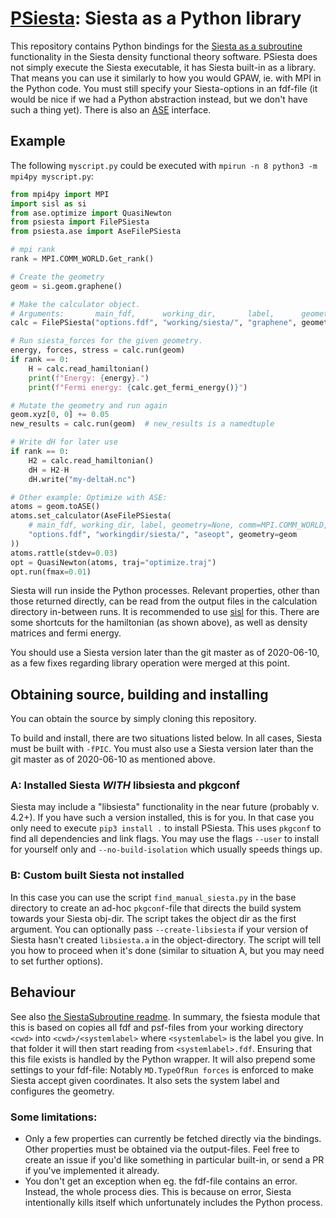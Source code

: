# [PSiesta](https://github.com/jonaslb/psiesta): Siesta as a Python library

This repository contains Python bindings for the [Siesta as a subroutine](https://gitlab.com/siesta-project/siesta/tree/master/Util/SiestaSubroutine) functionality in the Siesta density functional theory software.
PSiesta does not simply execute the Siesta executable, it has Siesta built-in as a library.
That means you can use it similarly to how you would GPAW, ie. with MPI in the Python code.
You must still specify your Siesta-options in an fdf-file (it would be nice if we had a Python abstraction instead, but we don't have such a thing yet).
There is also an [ASE](https://gitlab.com/ase/ase) interface.

## Example

The following `myscript.py` could be executed with `mpirun -n 8 python3 -m mpi4py myscript.py`:

```python
from mpi4py import MPI
import sisl as si
from ase.optimize import QuasiNewton
from psiesta import FilePSiesta
from psiesta.ase import AseFilePSiesta

# mpi rank
rank = MPI.COMM_WORLD.Get_rank()

# Create the geometry
geom = si.geom.graphene()

# Make the calculator object.
# Arguments:       main_fdf,      working_dir,       label,      geometry, comm=MPI.COMM_WORLD
calc = FilePSiesta("options.fdf", "working/siesta/", "graphene", geometry=geom)

# Run siesta_forces for the given geometry.
energy, forces, stress = calc.run(geom)
if rank == 0:
    H = calc.read_hamiltonian()
    print(f"Energy: {energy}.")
    print(f"Fermi energy: {calc.get_fermi_energy()}")

# Mutate the geometry and run again
geom.xyz[0, 0] += 0.05
new_results = calc.run(geom)  # new_results is a namedtuple

# Write dH for later use
if rank == 0:
    H2 = calc.read_hamiltonian()
    dH = H2-H
    dH.write("my-deltaH.nc")

# Other example: Optimize with ASE:
atoms = geom.toASE()
atoms.set_calculator(AseFilePSiesta(
    # main_fdf, working_dir, label, geometry=None, comm=MPI.COMM_WORLD, atoms_converter=si.Geometry.fromASE
    "options.fdf", "workingdir/siesta/", "aseopt", geometry=geom
))
atoms.rattle(stdev=0.03)
opt = QuasiNewton(atoms, traj="optimize.traj")
opt.run(fmax=0.01)
```

Siesta will run inside the Python processes.
Relevant properties, other than those returned directly, can be read from the output files in the calculation directory in-between runs.
It is recommended to use [sisl](https://github.com/zerothi/sisl) for this.
There are some shortcuts for the hamiltonian (as shown above), as well as density matrices and fermi energy.

You should use a Siesta version later than the git master as of 2020-06-10, as a few fixes regarding library operation were merged at this point.


## Obtaining source, building and installing
You can obtain the source by simply cloning this repository.

To build and install, there are two situations listed below.
In all cases, Siesta must be built with `-fPIC`.
You must also use a Siesta version later than the git master as of 2020-06-10 as mentioned above.

### A: Installed Siesta *WITH* libsiesta and pkgconf
Siesta may include a "libsiesta" functionality in the near future (probably v. 4.2+). 
If you have such a version installed, this is for you.
In that case you only need to execute `pip3 install .` to install PSiesta.
This uses `pkgconf` to find all dependencies and link flags.
You may use the flags `--user` to install for yourself only and `--no-build-isolation` which usually speeds things up.

### B: Custom built Siesta not installed
In this case you can use the script `find_manual_siesta.py` in the base directory to create an ad-hoc `pkgconf`-file that directs the build system towards your Siesta obj-dir.
The script takes the object dir as the first argument.
You can optionally pass `--create-libsiesta` if your version of Siesta hasn't created `libsiesta.a` in the object-directory.
The script will tell you how to proceed when it's done (similar to situation A, but you may need to set further options).

## Behaviour
See also [the SiestaSubroutine readme](https://gitlab.com/siesta-project/siesta/tree/master/Util/SiestaSubroutine/README).
In summary, the fsiesta module that this is based on copies all fdf and psf-files from your working directory `<cwd>` into `<cwd>/<systemlabel>` where `<systemlabel>` is the label you give.
In that folder it will then start reading from `<systemlabel>.fdf`.
Ensuring that this file exists is handled by the Python wrapper.
It will also prepend some settings to your fdf-file: Notably `MD.TypeOfRun forces` is enforced to make Siesta accept given coordinates. It also sets the system label and configures the geometry.


### Some limitations:

* Only a few properties can currently be fetched directly via the bindings. Other properties must be obtained via the output-files.
  Feel free to create an issue if you'd like something in particular built-in, or send a PR if you've implemented it already.
* You don't get an exception when eg. the fdf-file contains an error. Instead, the whole process dies.
  This is because on error, Siesta intentionally kills itself which unfortunately includes the Python process.